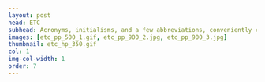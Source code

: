 ```yaml
---
layout: post
head: ETC
subhead: Acronyms, initialisms, and a few abbreviations, conveniently color-categorized.
images: [etc_pp_500_1.gif, etc_pp_900_2.jpg, etc_pp_900_3.jpg]
thumbnail: etc_hp_350.gif
col: 1
img-col-width: 1
order: 7
---
```

